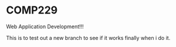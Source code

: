 # COMP229
Web Application Development!!!

This is to test out a new branch to see if it works finally when i do it.